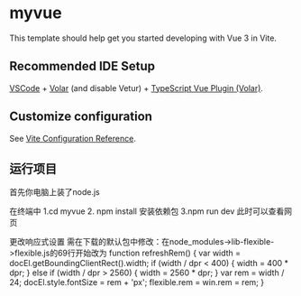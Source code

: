 # myvue

This template should help get you started developing with Vue 3 in Vite.

## Recommended IDE Setup

[VSCode](https://code.visualstudio.com/) + [Volar](https://marketplace.visualstudio.com/items?itemName=Vue.volar) (and disable Vetur) + [TypeScript Vue Plugin (Volar)](https://marketplace.visualstudio.com/items?itemName=Vue.vscode-typescript-vue-plugin).

## Customize configuration

See [Vite Configuration Reference](https://vitejs.dev/config/).


## 运行项目
首先你电脑上装了node.js

在终端中
1.cd myvue
2. npm install 安装依赖包
3.npm run dev 此时可以查看网页

更改响应式设置
  需在下载的默认包中修改：在node_modules->lib-flexible->flexible.js的69行开始改为
      function refreshRem() {
        var width = docEl.getBoundingClientRect().width;
        if (width / dpr < 400) {
            width = 400 * dpr;
        } else if (width / dpr > 2560) {
            width = 2560 * dpr;
        }
        var rem = width / 24;
        docEl.style.fontSize = rem + 'px';
        flexible.rem = win.rem = rem;
    }


